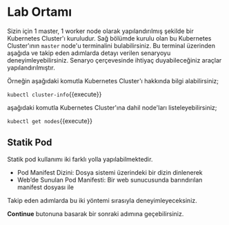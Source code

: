 # Lab Ortamı

Sizin için 1 master, 1 worker node olarak yapılandırılmış şekilde bir Kubernetes Cluster'ı kuruludur. Sağ bölümde kurulu olan bu Kubernetes Cluster'ının `master` node'u terminalini bulabilirsiniz. Bu terminal üzerinden aşağıda ve takip eden adımlarda detayı verilen senaryoyu deneyimleyebilirsiniz. Senaryo çerçevesinde ihtiyaç duyabileceğiniz araçlar yapılandırılmıştır.

Örneğin aşağıdaki komutla Kubernetes Cluster'ı hakkında bilgi alabilirsiniz;

`kubectl cluster-info`{{execute}}

aşağıdaki komutla Kubernetes Cluster'ına dahil node'ları listeleyebilirsiniz;

`kubectl get nodes`{{execute}}

## Statik Pod

Statik pod kullanımı iki farklı yolla yapılabilmektedir.
* Pod Manifest Dizini: Dosya sistemi üzerindeki bir dizin dinlenerek
* Web’de Sunulan Pod Manifesti: Bir web sunucusunda barındırılan manifest dosyası ile

Takip eden adımlarda bu iki yöntemi sırasıyla deneyimleyeceksiniz.

**Continue** butonuna basarak bir sonraki adımına geçebilirsiniz.